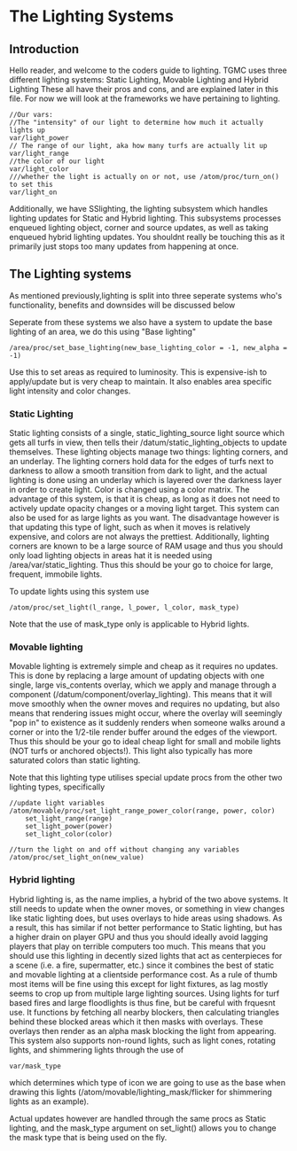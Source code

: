 # The Lighting Systems
## Introduction

Hello reader, and welcome to the coders guide to lighting. TGMC uses three different lighting systems: Static Lighting, Movable Lighting and Hybrid Lighting
These all have their pros and cons, and are explained later in this file.
For now we will look at the frameworks we have pertaining to lighting.

```dm
//Our vars:
//The "intensity" of our light to determine how much it actually lights up
var/light_power
// The range of our light, aka how many turfs are actually lit up
var/light_range
//the color of our light
var/light_color
///whether the light is actually on or not, use /atom/proc/turn_on() to set this
var/light_on
```

Additionally, we have SSlighting, the lighting subsystem which handles lighting updates for Static and Hybrid lighting.
This subsystems processes enqueued lighting object, corner and source updates, as well as taking enqueued hybrid lighting updates.
You shouldnt really be touching this as it primarily just stops too many updates from happening at once.

## The Lighting systems
As mentioned previously,lighting is split into three seperate systems who's functionality, benefits and downsides will be discussed below

Seperate from these systems we also have a system to update the base lighting of an area, we do this using "Base lighting"

```dm
/area/proc/set_base_lighting(new_base_lighting_color = -1, new_alpha = -1)
```
Use this to set areas as required to luminosity. This is expensive-ish to apply/update but is very cheap to maintain. It also enables area specific light intensity and color changes.

### Static Lighting
Static lighting consists of a single, static_lighting_source light source which gets all turfs in view, then tells their /datum/static_lighting_objects to update themselves. These lighting objects manage two things: lighting corners, and an underlay. The lighting corners hold data for the edges of turfs next to darkness to allow a smooth transition from dark to light, and the actual lighting is done using an underlay which is layered over the darkness layer in order to create light. Color is changed using a color matrix.
The advantage of this system, is that it is cheap, as long as it does not need to actively update opacity changes or a moving light target.
This system can also be used for as large lights as you want.
The disadvantage however is that updating this type of light, such as when it moves is relatively expensive, and colors are not always the prettiest. Additionally, lighting corners are known to be a large source of RAM usage and thus you should only load lighting objects in areas hat it is needed using /area/var/static_lighting.
Thus this should be your go to choice for large, frequent, immobile lights.

To update lights using this system use
```dm
/atom/proc/set_light(l_range, l_power, l_color, mask_type)
```
Note that the use of mask_type only is applicable to Hybrid lights.

### Movable lighting
Movable lighting is extremely simple and cheap as it requires no updates. This is done by replacing a large amount of updating objects with one single, large vis_contents overlay, which we apply and manage through a component (/datum/component/overlay_lighting). This means that it will move smoothly when the owner moves and requires no updating, but also means that rendering issues might occur, where the overlay will seemingly "pop in" to existence as it suddenly renders when someone walks around a corner or into the 1/2-tile render buffer around the edges of the viewport.
Thus this should be your go to ideal cheap light for small and mobile lights (NOT turfs or anchored objects!). This light also typically has more saturated colors than static lighting.

Note that this lighting type utilises special update procs from the other two lighting types, specifically
```dm
//update light variables
/atom/movable/proc/set_light_range_power_color(range, power, color)
	set_light_range(range)
	set_light_power(power)
	set_light_color(color)

//turn the light on and off without changing any variables
/atom/proc/set_light_on(new_value)
```

### Hybrid lighting
Hybrid lighting is, as the name implies, a hybrid of the two above systems. It still needs to update when the owner moves, or something in view changes like static lighting does, but uses overlays to hide areas using shadows. As a result, this has similar if not better performance to Static lighting, but has a higher drain on player GPU and thus you should ideally avoid lagging players that play on terrible computers too much. This means that you should use this lighting in decently sized lights that act as centerpieces for a scene (i.e. a fire, supermatter, etc.) since it combines the best of static and movable lighting at a clientside performance cost.
As a rule of thumb most items will be fine using this except for light fixtures, as lag mostly seems to crop up from multiple large lighting sources.
Using lights for turf  based fires and large floodlights is thus fine, but be careful with frquesnt use.
It functions by fetching all nearby blockers, then calculating triangles behind these blocked areas which it then masks with overlays.
These overlays then render as an alpha mask blocking the light from appearing.
This system also supports non-round lights, such as light cones, rotating lights, and shimmering lights through the use of
```dm
var/mask_type
```
which determines which type of icon we are going to use as the base when drawing this lights (/atom/movable/lighting_mask/flicker for shimmering lights as an example).

Actual updates however are handled through the same procs as Static lighting, and the mask_type argument on set_light() allows you to change the mask type that is being used on the fly.
